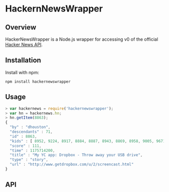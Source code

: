 # HackernNewsWrapper #

## Overview ##
HackerNewsWrapper is a Node.js wrapper for accessing v0 of the official [Hacker News API](https://github.com/HackerNews/API).

## Installation ##

Install with npm:

```
npm install hackernewswrapper
```

## Usage ##
```javascript
> var hackernews = require('hackernewswrapper');
> var hn = hackernews.hn;
> hn.getItem(8863);
{
  "by" : "dhouston",
  "descendants" : 71,
  "id" : 8863,
  "kids" : [ 8952, 9224, 8917, 8884, 8887, 8943, 8869, 8958, 9005, 9671, 8940, 9067, 8908, 9055, 8865, 8881, 8872, 8873, 8955, 10403, 8903, 8928, 9125, 8998, 8901, 8902, 8907, 8894, 8878, 8870, 8980, 8934, 8876 ],
  "score" : 111,
  "time" : 1175714200,
  "title" : "My YC app: Dropbox - Throw away your USB drive",
  "type" : "story",
  "url" : "http://www.getdropbox.com/u/2/screencast.html"
}
```

## API ##
